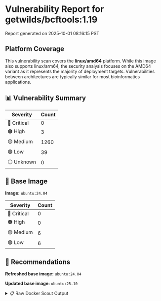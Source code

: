 # Vulnerability Report for getwilds/bcftools:1.19

Report generated on 2025-10-01 08:16:15 PST

## Platform Coverage

This vulnerability scan covers the **linux/amd64** platform. While this image also supports linux/arm64, the security analysis focuses on the AMD64 variant as it represents the majority of deployment targets. Vulnerabilities between architectures are typically similar for most bioinformatics applications.

## 📊 Vulnerability Summary

| Severity | Count |
|----------|-------|
| 🔴 Critical | 0 |
| 🟠 High | 3 |
| 🟡 Medium | 1260 |
| 🟢 Low | 39 |
| ⚪ Unknown | 0 |

## 🐳 Base Image

**Image:** `ubuntu:24.04`

| Severity | Count |
|----------|-------|
| 🔴 Critical | 0 |
| 🟠 High | 0 |
| 🟡 Medium | 6 |
| 🟢 Low | 6 |

## 🔄 Recommendations

**Refreshed base image:** `ubuntu:24.04`

**Updated base image:** `ubuntu:25.10`

<details>
<summary>📋 Raw Docker Scout Output</summary>

```text
Target               │  getwilds/bcftools:1.19  │    0C     3H   1260M    39L   
    digest             │  5e1d90a9b480                    │                               
  Base image           │  ubuntu:24.04                    │    0C     0H     6M     6L    
  Refreshed base image │  ubuntu:24.04                    │    0C     0H     5M     6L    
                       │                                  │                  -1           
  Updated base image   │  ubuntu:25.10                    │    0C     0H     0M     0L    
                       │                                  │                  -6     -6    

What's next:
    View vulnerabilities → docker scout cves getwilds/bcftools:1.19
    View base image update recommendations → docker scout recommendations getwilds/bcftools:1.19
    Include policy results in your quickview by supplying an organization → docker scout quickview getwilds/bcftools:1.19 --org <organization>
```
</details>
